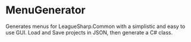 # MenuGenerator
Generates menus for LeagueSharp.Common with a simplistic and easy to use GUI. Load and Save projects in JSON, then generate a C# class.

